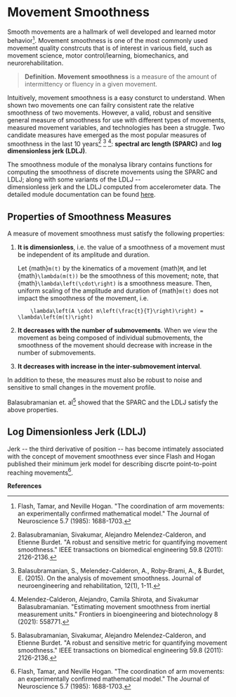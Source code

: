 # Movement Smoothness

Smooth movements are a hallmark of well developed and learned motor behavior[^flash]. 
Movement smoothness is one of the most commonly used movement quality constrcuts 
that is of interest in various field, such as movement science, motor control/learning,
biomechanics, and neurorehabilitation. 

> **Definition.** **Movement smoothness** is a measure of the amount of intermittency 
> or fluency in a given movement.

Intuitively, movement smoothness is a easy consturct to understand. When shown two 
movements one can failry consistent rate the relative smoothness of two movements. However, 
a valid, robust and sensitive general measure of smoothness for use with 
different types of movements, measured movement variables, and technologies has been 
a struggle. Two candidate measures have emerged as the most popular measures of smoothness 
in the last 10 years[^sparc1] [^sparc2] [^ldlj]: **spectral arc length (SPARC)** 
and **log dimensionless jerk (LDLJ)**.

The smoothness module of the monalysa library contains functions for computing the smoothness 
of discrete movements using the SPARC and LDLJ; along with some variants of the LDLJ --  
dimensionless jerk and the LDLJ computed from accelerometer data. The detailed module 
documentation can be found [here](smoothnessdoc).

## Properties of Smoothness Measures
A measure of movement smoothness must satisfy the following properties:
1. **It is dimensionless**, i.e. the value of a smoothness of a movement must be 
independent of its amplitude and duration. 

    Let {math}`m(t)` by the kinematics of a movement {math}`M`, and let {math}`\lambda(m(t))` 
    be the smoothness of this movement; note, that {math}`\lambda\left(\cdot\right)` is a 
    smoothness measure. Then, uniform scaling of the amplitude and duration of {math}`m(t)` 
    does not impact the smoothness of the movement, i.e.
    ```{math}
        \lambda\left(A \cdot m\left(\frac{t}{T}\right)\right) = \lambda\left(m(t)\right)
    ```

2. **It decreases with the number of submovements**. When we view the movement as 
being composed of individual submovements, the smoothness of the movement should 
decrease with increase in the number of submovements.

3. **It decreases with increase in the inter-submovement interval**.

In addition to these, the measures must also be robust to noise and sensitive to 
small changes in the movement profile.

Balasubramanian et. al[^sparc1] showed that the SPARC and the LDLJ satisfy the above 
properties.

## Log Dimensionless Jerk (LDLJ)
Jerk -- the third derivative of position -- has become intimately associated with the 
concept of movement smoothness ever since Flash and Hogan published their minimum 
jerk model for describing discrte point-to-point reaching movements[^flash].




**References**
[^flash]: Flash, Tamar, and Neville Hogan. "The coordination of arm movements: an experimentally confirmed mathematical model." The Journal of Neuroscience 5.7 (1985): 1688-1703.
[^sparc1]: Balasubramanian, Sivakumar, Alejandro Melendez-Calderon, and Etienne Burdet. "A robust and sensitive metric for quantifying movement smoothness." IEEE transactions on biomedical engineering 59.8 (2011): 2126-2136.
[^sparc2]: Balasubramanian, S., Melendez-Calderon, A., Roby-Brami, A., & Burdet, E. (2015). On the analysis of movement smoothness. Journal of neuroengineering and rehabilitation, 12(1), 1-11.
[^ldlj]: Melendez-Calderon, Alejandro, Camila Shirota, and Sivakumar Balasubramanian. "Estimating movement smoothness from inertial measurement units." Frontiers in bioengineering and biotechnology 8 (2021): 558771.
